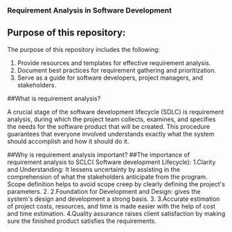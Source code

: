 ### Requirement Analysis in Software Development

## Purpose of this repository:

The purpose of this repository includes the following:

1. Provide resources and templates for effective requirement analysis.
2. Document best practices for requirement gathering and prioritization.
3. Serve as a guide for software developers, project managers, and stakeholders.

##What is requirement analysis?

A crucial stage of the software development lifecycle (SDLC) is requirement analysis, during which the project team collects, examines, and specifies the needs for the software product that will be created. This procedure guarantees that everyone involved understands exactly what the system should accomplish and how it should do it.

##Why is requirement analysis important?
##The importance of requirement analysis to SCLC( Software development Lifecycle):
1.Clarity and Understanding: It lessens uncertainty by assisting in the comprehension of what the stakeholders anticipate from the program.
Scope definition helps to avoid scope creep by clearly defining the project's parameters. 2.
2.Foundation for Development and Design: gives the system's design and development a strong basis. 3.
3.Accurate estimation of project costs, resources, and time is made easier with the help of cost and time estimation.
4.Quality assurance raises client satisfaction by making sure the finished product satisfies the requirements.
